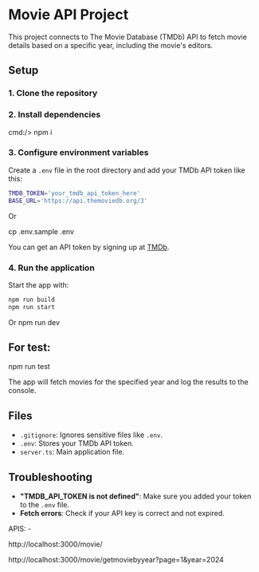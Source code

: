 # Movie API Project

This project connects to The Movie Database (TMDb) API to fetch movie details based on a specific year, including the movie's editors.

## Setup

### 1. Clone the repository

### 2. Install dependencies
   cmd:/> npm i

### 3. Configure environment variables

Create a `.env` file in the root directory and add your TMDb API token like this:

```bash
TMDB_TOKEN='your_tmdb_api_token_here'
BASE_URL='https://api.themoviedb.org/3'
```

Or

cp .env.sample .env

You can get an API token by signing up at [TMDb](https://www.themoviedb.org/).

### 4. Run the application

Start the app with:

```bash
npm run build
npm run start
```
Or
npm run dev

## For test:
npm run test

The app will fetch movies for the specified year and log the results to the console.

## Files

- `.gitignore`: Ignores sensitive files like `.env`.
- `.env`: Stores your TMDb API token.
- `server.ts`: Main application file.

## Troubleshooting

- **"TMDB_API_TOKEN is not defined"**: Make sure you added your token to the `.env` file.
- **Fetch errors**: Check if your API key is correct and not expired.

APIS: -

http://localhost:3000/movie/

http://localhost:3000/movie/getmoviebyyear?page=1&year=2024